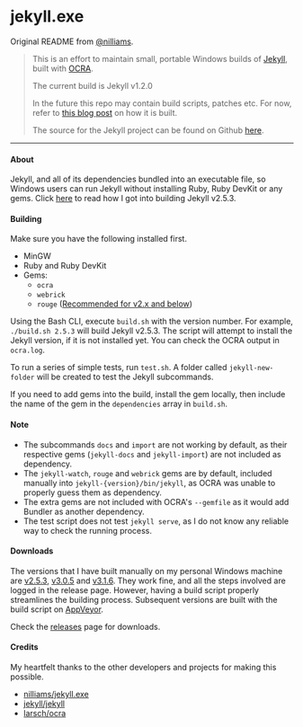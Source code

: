 jekyll.exe
==========

Original README from [@nilliams](https://github.com/nilliams/jekyll.exe).

> This is an effort to maintain small, portable Windows builds of [Jekyll](http://jekyllrb.com), built with [OCRA](http://ocra.rubyforge.org).
> 
> The current build is Jekyll v1.2.0
> 
> In the future this repo may contain build scripts, patches etc. For now, refer to [this blog post](http://www.nickw.it/jekyll-dot-exe/) on how it is built.
> 
> The source for the Jekyll project can be found on Github [here](https://github.com/mojombo/jekyll).

---

#### About

Jekyll, and all of its dependencies bundled into an executable file, so Windows users can run Jekyll without installing Ruby, Ruby DevKit or any gems. Click [here](https://github.com/altbdoor/today-i-learned/blob/master/topics/Building%20Jekyll%20for%20Windows.md) to read how I got into building Jekyll v2.5.3.


#### Building

Make sure you have the following installed first.

- MinGW
- Ruby and Ruby DevKit
- Gems:
    - `ocra`
    - `webrick`
    - `rouge` ([Recommended for v2.x and below](https://jekyllrb.com/docs/templates/#code-snippet-highlighting))

Using the Bash CLI, execute `build.sh` with the version number. For example, `./build.sh 2.5.3` will build Jekyll v2.5.3. The script will attempt to install the Jekyll version, if it is not installed yet. You can check the OCRA output in `ocra.log`.

To run a series of simple tests, run `test.sh`. A folder called `jekyll-new-folder` will be created to test the Jekyll subcommands.

If you need to add gems into the build, install the gem locally, then include the name of the gem in the `dependencies` array in `build.sh`.


#### Note

- The subcommands `docs` and `import` are not working by default, as their respective gems (`jekyll-docs` and `jekyll-import`) are not included as dependency.
- The `jekyll-watch`, `rouge` and `webrick` gems are by default, included manually into `jekyll-{version}/bin/jekyll`, as OCRA was unable to properly guess them as dependency.
- The extra gems are not included with OCRA's `--gemfile` as it would add Bundler as another dependency.
- The test script does not test `jekyll serve`, as I do not know any reliable way to check the running process.


#### Downloads

The versions that I have built manually on my personal Windows machine are
[v2.5.3](https://github.com/altbdoor/jekyll-exe/releases/tag/stable-v2.5.3),
[v3.0.5](https://github.com/altbdoor/jekyll-exe/releases/tag/stable-v3.0.5) and
[v3.1.6](https://github.com/altbdoor/jekyll-exe/releases/tag/stable-v3.1.6).
They work fine, and all the steps involved are logged in the release page. However, having a build script properly streamlines the building process. Subsequent versions are built with the build script on [AppVeyor](https://ci.appveyor.com/project/altbdoor/jekyll-exe).

Check the [releases](https://github.com/altbdoor/jekyll-exe/releases) page for downloads.


#### Credits

My heartfelt thanks to the other developers and projects for making this possible.

- [nilliams/jekyll.exe](https://github.com/nilliams/jekyll.exe)
- [jekyll/jekyll](https://github.com/jekyll/jekyll)
- [larsch/ocra](https://github.com/larsch/ocra)

